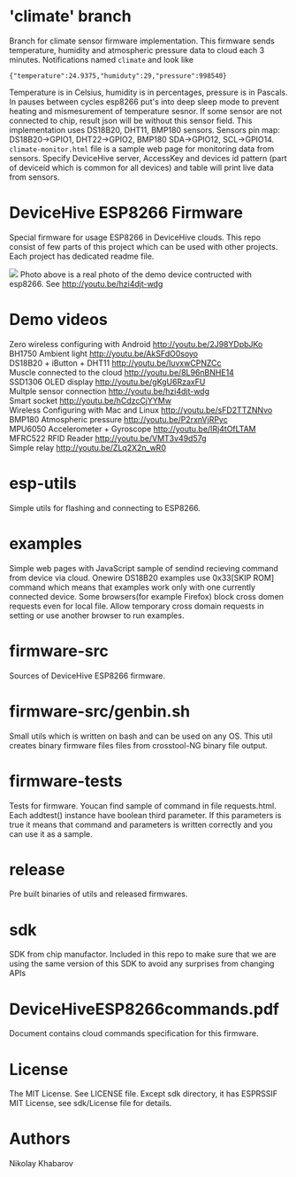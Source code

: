 # 'climate' branch
Branch for climate sensor firmware implementation. This firmware sends
temperature, humidity and atmospheric pressure data to cloud each 3 minutes.
Notifications named `climate` and look like
```
{"temperature":24.9375,"humiduty":29,"pressure":998540}
```
Temperature is in Celsius, humidity is in percentages, pressure is in Pascals.
In pauses between cycles esp8266 put's into deep sleep mode to prevent heating
and mismesurement of temperature sesnor. If some sensor are not connected to
chip, result json will be without this sensor field. This implementation uses
DS18B20, DHT11, BMP180 sensors. Sensors pin map: DS18B20->GPIO1, DHT22->GPIO2,
BMP180 SDA->GPIO12, SCL->GPIO14.  
`climate-monitor.html` file is a sample web page for monitoring data from
sensors. Specify DeviceHive server, AccessKey and devices id pattern (part of
deviceid which is common for all devices) and table will print live data from
sensors.

# DeviceHive ESP8266 Firmware
Special firmware for usage ESP8266 in DeviceHive clouds.
This repo consist of few parts of this project which can be used with
other projects. Each project has dedicated readme file.

![](demo-device.jpg?raw=true)
Photo above is a real photo of the demo device contructed with esp8266. See
http://youtu.be/hzi4djt-wdg

# Demo videos
Zero wireless configuring with Android http://youtu.be/2J98YDpbJKo  
BH1750 Ambient light http://youtu.be/AkSFdO0soyo  
DS18B20 + iButton + DHT11 http://youtu.be/IuvxwCPNZCc  
Muscle connected to the cloud http://youtu.be/8L96nBNHE14  
SSD1306 OLED display http://youtu.be/gKgU6RzaxFU  
Multple sensor connection http://youtu.be/hzi4djt-wdg  
Smart socket http://youtu.be/hCdzcCjYYMw  
Wireless Configuring with Mac and Linux http://youtu.be/sFD2TTZNNvo  
BMP180 Atmospheric pressure http://youtu.be/P2rxnVjRPyc  
MPU6050 Accelerometer + Gyroscope http://youtu.be/IRj4tOfLTAM  
MFRC522 RFID Reader http://youtu.be/VMT3v49d57g  
Simple relay http://youtu.be/ZLq2X2n_wR0  

# esp-utils
Simple utils for flashing and connecting to ESP8266.

# examples
Simple web pages with JavaScript sample of sendind recieving command
from device via cloud. Onewire DS18B20 examples use 0x33[SKIP ROM] command
which means that examples work only with one currently connected device. Some
browsers(for example Firefox) block cross domen requests even for local file.
Allow temporary cross domain requests in setting or use another browser to run
examples.

# firmware-src
Sources of DeviceHive ESP8266 firmware.

# firmware-src/genbin.sh
Small utils which is written on bash and can be used on any OS. This util
creates binary firmware files files from crosstool-NG binary file output.

# firmware-tests
Tests for firmware. Youcan find sample of command in file requests.html. Each
addtest() instance have boolean third parameter. If this parameters is true it
means that command and parameters is written correctly and you can use it as
a sample.

# release
Pre built binaries of utils and released firmwares.

# sdk
SDK from chip manufactor. Included in this repo to make sure that we are
using the same version of this SDK to avoid any surprises from changing APIs

# DeviceHiveESP8266commands.pdf
Document contains cloud commands specification for this firmware.

# License
The MIT License. See LICENSE file. Except sdk directory, it has ESPRSSIF MIT 
License, see sdk/License file for details.

# Authors
Nikolay Khabarov
